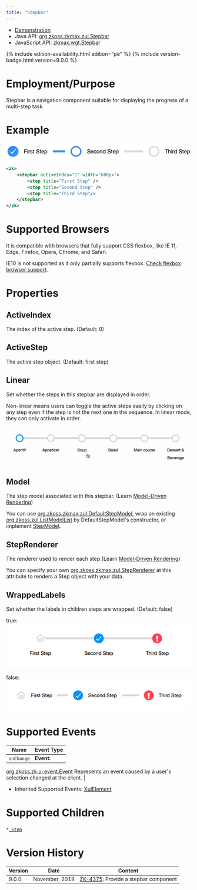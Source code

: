 ```yaml
---
title: "Stepbar"
---
```



- [Demonstration](https://www.zkoss.org/zkdemo/menu/stepbar)
- Java API: [org.zkoss.zkmax.zul.Stepbar](https://www.zkoss.org/javadoc/latest/zk/org/zkoss/zkmax/zul/Stepbar.html)
- JavaScript API: [zkmax.wgt.Stepbar](https://www.zkoss.org/javadoc/latest/jsdoc/classes/zkmax.wgt.Stepbar.html)

<!--REQUIRED ZK EDITION: PE -->
{% include edition-availability.html edition="pe" %} {% include version-badge.html version=9.0.0 %}

# Employment/Purpose

Stepbar is a navigation component suitable for displaying the progress
of a multi-step task.

# Example

![](/zk_component_ref/images/stepbar-example.jpg)

```xml
<zk>
    <stepbar activeIndex="1" width="600px">
        <step title="First Step" />
        <step title="Second Step" />
        <step title="Third Step"/>
    </stepbar>
</zk>
```

# Supported Browsers

It is compatible with browsers that fully support CSS flexbox, like IE
11, Edge, Firefox, Opera, Chrome, and Safari.

IE10 is not supported as it only partially supports flexbox. [Check flexbox browser support](https://caniuse.com/flexbox).

# Properties

## ActiveIndex

The index of the active step. (Default: 0)

## ActiveStep

The active step object. (Default: first step)

## Linear

Set whether the steps in this stepbar are displayed in order.

Non-linear means users can toggle the active steps easily by clicking on
any step even if the step is not the next one in the sequence. In linear
mode, they can only activate in order.

![](/zk_component_ref/images/Stepbar-linear.gif)

## Model

The step model associated with this stepbar. (Learn [ Model-Driven Rendering]({{site.baseurl}}/zk_dev_ref/mvc/model#Model-Driven_Rendering))

You can use [org.zkoss.zkmax.zul.DefaultStepModel](https://www.zkoss.org/javadoc/latest/zk/org/zkoss/zkmax/zul/DefaultStepModel.html),
wrap an existing [org.zkoss.zul.ListModelList](https://www.zkoss.org/javadoc/latest/zk/org/zkoss/zul/ListModelList.html) by
DefaultStepModel's constructor, or implement
[StepModel](https://www.zkoss.org/javadoc/latest/zk/org/zkoss/zkmax/zul/StepModel.html).

## StepRenderer

The renderer used to render each step.(Learn [ Model-Driven Rendering]({{site.baseurl}}/zk_dev_ref/mvc/model#Model-Driven_Rendering))

You can specify your own
[org.zkoss.zkmax.zul.StepRenderer](https://www.zkoss.org/javadoc/latest/zk/org/zkoss/zkmax/zul/StepRenderer.html) at this attribute to
renders a Step object with your data.

## WrappedLabels

Set whether the labels in children steps are wrapped. (Default: false)

true: ![](/zk_component_ref/images/Stepber-WrappedLabels.png)

false: ![](/zk_component_ref/images/Stepbar-example.png)

# Supported Events

| Name | Event Type |
|---|---|
| `onChange` | <strong>Event:</strong>
[org.zkoss.zk.ui.event.Event](https://www.zkoss.org/javadoc/latest/zk/org/zkoss/zk/ui/event/Event.html)
Represents an event caused by a user's selection changed at the
client. |

- Inherited Supported Events: [ XulElement]({{site.baseurl}}/zk_component_ref/xulelement#Supported_Events)

# Supported Children

`*`[` Step`]({{site.baseurl}}/zk_component_ref/step)



# Version History



| Version | Date           | Content                                                                          |
|---------|----------------|----------------------------------------------------------------------------------|
| 9.0.0   | November, 2019 | [ZK-4375](https://tracker.zkoss.org/browse/ZK-4375): Provide a stepbar component |


